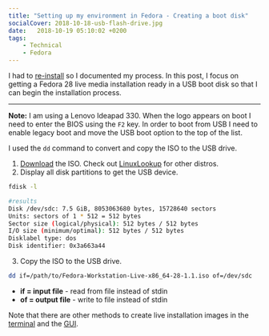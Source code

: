 ```yaml
---
title: "Setting up my environment in Fedora - Creating a boot disk"
socialCover: 2018-10-18-usb-flash-drive.jpg
date:   2018-10-19 05:10:02 +0200
tags:
    - Technical
    - Fedora
---
```


I had to [re-install](/blog/setting-up-my-environment-in-fedora) so I documented my process.
In this post, I focus on getting a Fedora 28 live media installation ready in a USB boot disk
so that I can begin the installation process.

---

**Note:** I am using a Lenovo Ideapad 330. When the logo appears on boot I need to enter the BIOS
using the `F2` key. In order to boot from USB I need to enable legacy boot and move the 
USB boot option to the top of the list.

I used the `dd` command to convert and copy the ISO to the USB drive.

1. [Download](https://getfedora.org/en_GB/workstation/download/) the ISO. Check out [LinuxLookup](http://www.linuxlookup.com/linux_iso)
   for other distros.
2. Display all disk partitions to get the USB device.

```bash
fdisk -l

#results
Disk /dev/sdc: 7.5 GiB, 8053063680 bytes, 15728640 sectors
Units: sectors of 1 * 512 = 512 bytes
Sector size (logical/physical): 512 bytes / 512 bytes
I/O size (minimum/optimal): 512 bytes / 512 bytes
Disklabel type: dos
Disk identifier: 0x3a663a44
```

3. Copy the ISO to the USB drive.

```bash
dd if=/path/to/Fedora-Workstation-Live-x86_64-28-1.1.iso of=/dev/sdc
```

* **if = input file** - read from file instead of stdin
* **of = output file** - write to file instead of stdin

Note that there are other methods to create live installation images in the 
[terminal](http://www.linux-databook.info/?page_id=4074) and the 
[GUI](https://fedoramagazine.org/make-fedora-usb-stick/).